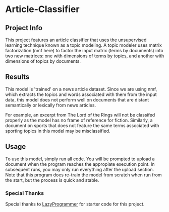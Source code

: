 # Article-Classifier

## Project Info

This project features an article classifier that uses the unsupervised learning technique known as a topic modeling. A topic modeler uses matrix factorization (nmf here) to factor the input matrix (terms by documents) into two new matrices: one with dimensions of terms by topics, and another with dimensions of topics by documents. 

## Results

This model is 'trained' on a news article dataset. Since we are using nmf, which extracts the topics and words associated with them from the input data, this model does not perform well on documents that are distant semantically or lexically from news articles. 

For example, an excerpt from The Lord of the Rings will not be classifed properly as the model has no frame of reference for fiction. Similarly, a document on sports that does not feature the same terms associated with sporting topics in this model may be misclassified.

## Usage

To use this model, simply run all code. You will be prompted to upload a document when the program reaches the appropiate execution point. In subsequent runs, you may only run everything after the upload section. Note that this program does re-train the model from scratch when run from the start, but the process is quick and stable.

### Special Thanks

Special thanks to [LazyProgrammer](https://www.deeplearningcourses.com) for starter code for this project.

